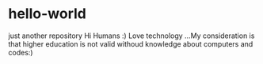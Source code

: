 # hello-world
just another repository
Hi Humans :)
Love technology ...My consideration is that higher education is not valid withoud knowledge about computers and codes:)
